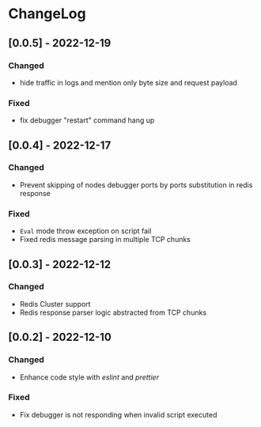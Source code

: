 # ChangeLog

## [0.0.5] - 2022-12-19

### Changed

- hide traffic in logs and mention only byte size and request payload

### Fixed

- fix debugger "restart" command hang up 

## [0.0.4] - 2022-12-17

### Changed

- Prevent skipping of nodes debugger ports by ports substitution in redis response 

### Fixed

- `Eval` mode throw exception on script fail
- Fixed redis message parsing in multiple TCP chunks

## [0.0.3] - 2022-12-12

### Changed

- Redis Cluster support
- Redis response parser logic abstracted from TCP chunks

## [0.0.2] - 2022-12-10

### Changed

- Enhance code style with _eslint_ and _prettier_

### Fixed

- Fix debugger is not responding when invalid script executed
